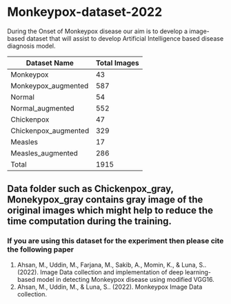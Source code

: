 # Monkeypox-dataset-2022

During the Onset of Monkeypox disease our aim is to develop a image-based dataset that will assist to develop Artificial Intelligence based disease diagnosis model.

| Dataset Name | Total Images |
| ---           | ---         |
|Monkeypox     | 43|
|Monkeypox_augmented | 587 |
|Normal | 54|
|Normal_augmented | 552|
| Chickenpox    |  47         |
| Chickenpox_augmented | 329  |
| Measles       |  17 |
| Measles_augmented | 286 |
|Total | 1915|

<h2> Data folder such as Chickenpox_gray, Monekypox_gray contains gray image of the original images which might help to reduce the time computation during the training.</h2>


<h3> If you are using this dataset for the experiment then please cite the following paper </h3>

1. Ahsan, M., Uddin, M., Farjana, M., Sakib, A., Momin, K., & Luna, S.. (2022). Image Data collection and implementation of deep learning-based model in detecting Monkeypox disease using modified VGG16.
2. Ahsan, M., Uddin, M., & Luna, S.. (2022). Monkeypox Image Data collection.

